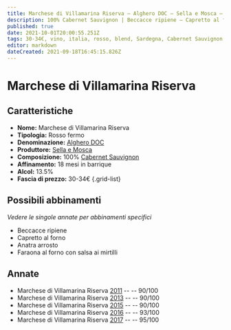 ```yaml
---
title: Marchese di Villamarina Riserva – Alghero DOC – Sella e Mosca – Sardegna (IT) – 30-34€ – 4★-5★
description: 100% Cabernet Sauvignon | Beccacce ripiene – Capretto al forno – Anatra arrosto – Faraona al forno ai mirtilli 
published: true
date: 2021-10-01T20:00:55.251Z
tags: 30-34€, vino, italia, rosso, blend, Sardegna, Cabernet Sauvignon, colorino, fermo, 5 stelle, Capretto al forno, merlot, Beccacce ripiene, Anatra arrosto, Faraona al forno ai mirtilli
editor: markdown
dateCreated: 2021-09-18T16:45:15.826Z
---
```


# Marchese di Villamarina Riserva

## Caratteristiche
- **Nome:** Marchese di Villamarina Riserva
- **Tipologia:** Rosso fermo
- **Denominazione:** [Alghero DOC](/denominazioni/Italia/Sardegna/DOC/Alghero)
- **Produttore:** [Sella e Mosca](/produttori/Italia/Sardegna/Sella-e-Mosca) 
- **Composizione:** 100% [Cabernet Sauvignon](/vitigni/Sauvignonia/bacca-nera/cabernet-sauvignon)
- **Affinamento:** 18 mesi in barrique
- **Alcol:** 13.5%
- **Fascia di prezzo:** 30-34€
{.grid-list}




## Possibili abbinamenti
*Vedere le singole annate per abbinamenti specifici*

- Beccacce ripiene
- Capretto al forno
- Anatra arrosto
- Faraona al forno con salsa ai mirtilli

## Annate
- Marchese di Villamarina Riserva [2011](vini/Italia/Sardegna/Sella-e-Mosca/Marchese-di-Villamarina-Riserva/2011) -- <span class="star-4"></span> -- 90/100
- Marchese di Villamarina Riserva [2013](vini/Italia/Sardegna/Sella-e-Mosca/Marchese-di-Villamarina-Riserva/2013) -- <span class="star-4"></span> -- 90/100
- Marchese di Villamarina Riserva [2015](vini/Italia/Sardegna/Sella-e-Mosca/Marchese-di-Villamarina-Riserva/2015) -- <span class="star-4"></span> -- 90/100
- Marchese di Villamarina Riserva [2016](vini/Italia/Sardegna/Sella-e-Mosca/Marchese-di-Villamarina-Riserva/2016) -- <span class="star-5"></span> -- 93/100 
- Marchese di Villamarina Riserva [2017](vini/Italia/Sardegna/Sella-e-Mosca/Marchese-di-Villamarina-Riserva/2017) -- <span class="star-5"></span> -- 95/100 